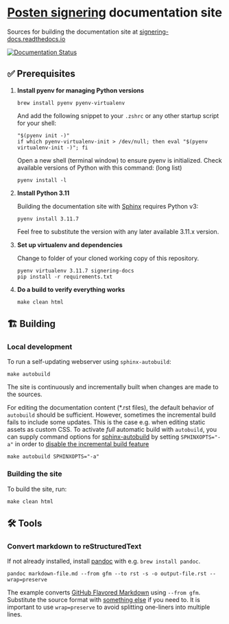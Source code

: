 # [Posten signering](https://signering.posten.no) documentation site

Sources for building the documentation site at [signering-docs.readthedocs.io](https://signering-docs.readthedocs.io)

[![Documentation Status](https://readthedocs.org/projects/signering-docs/badge/?version=latest)](https://signering-docs.readthedocs.io/en/latest/?badge=latest)

## ✅ Prerequisites

1. **Install pyenv for managing Python versions**

   ```shell
   brew install pyenv pyenv-virtualenv
   ```

   And add the following snippet to your `.zshrc` or any other startup script for your shell:

   ```shell
   "$(pyenv init -)"
   if which pyenv-virtualenv-init > /dev/null; then eval "$(pyenv virtualenv-init -)"; fi
   ```

   Open a new shell (terminal window) to ensure pyenv is initialized. Check available versions of Python with this command: (long list)

   ```shell
   pyenv install -l
   ```


2. **Install Python 3.11**

   Building the documentation site with [Sphinx](http://www.sphinx-doc.org) requires Python v3:

   ```shell
   pyenv install 3.11.7
   ```
   Feel free to substitute the version with any later available 3.11.x version.


3. **Set up virtualenv and dependencies**

   Change to folder of your cloned working copy of this repository.

   ```shell
   pyenv virtualenv 3.11.7 signering-docs
   pip install -r requirements.txt
   ```

4. **Do a build to verify everything works**
   ```shell
   make clean html
   ```


## 🏗 Building

### Local development

To run a self-updating webserver using `sphinx-autobuild`:
```shell
make autobuild
```

The site is continuously and incrementally built when changes are made to the sources.

For editing the documentation content (*.rst files), the default behavior of `autobuild` should be sufficient. However, sometimes the incremental build fails to include some updates. This is the case e.g. when editing static assets as custom CSS. To activate _full_ automatic build with `autobuild`, you can supply command options for [sphinx-autobuild](https://github.com/executablebooks/sphinx-autobuild) by setting `SPHINXOPTS="-a"` in order to [disable the incremental build feature](https://github.com/executablebooks/sphinx-autobuild#working-on-a-sphinx-html-theme)
```shell
make autobuild SPHINXOPTS="-a"
```





### Building the site

To build the site, run:

```shell
make clean html
```



## 🛠 Tools

### Convert markdown to reStructuredText

If not already installed, install [pandoc](https://pandoc.org/) with e.g. `brew install pandoc`.

```shell
pandoc markdown-file.md --from gfm --to rst -s -o output-file.rst --wrap=preserve
```

The example converts [GitHub Flavored Markdown](https://github.github.com/gfm/) using `--from gfm`. Substitute the source format with [something else](https://pandoc.org/MANUAL.html#option--from) if you need to. It is important to use `wrap=preserve` to avoid splitting one-liners into multiple lines.
